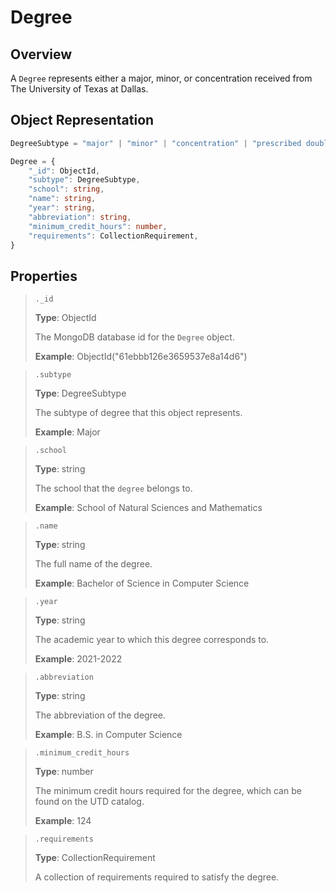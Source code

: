# Degree
## Overview

A `Degree` represents either a major, minor, or concentration received from The University of Texas at Dallas.

## Object Representation
```ts
DegreeSubtype = "major" | "minor" | "concentration" | "prescribed double major" | "certificate" | "track"

Degree = {
    "_id": ObjectId,
    "subtype": DegreeSubtype,
    "school": string,
    "name": string,
    "year": string,
    "abbreviation": string,
    "minimum_credit_hours": number,
    "requirements": CollectionRequirement,
}
```

## Properties
> `._id`
>
> **Type**: ObjectId
>
> The MongoDB database id for the `Degree` object.
>
> **Example**: ObjectId("61ebbb126e3659537e8a14d6")

> `.subtype`
>
> **Type**: DegreeSubtype
>
> The subtype of degree that this object represents.
>
> **Example**: Major

> `.school`
>
> **Type**: string
>
> The school that the `degree` belongs to.
>
> **Example**: School of Natural Sciences and Mathematics

> `.name`
>
> **Type**: string
>
> The full name of the degree.
>
> **Example**: Bachelor of Science in Computer Science

> `.year`
> 
> **Type**: string
>
> The academic year to which this degree corresponds to.
>
> **Example**: 2021-2022

> `.abbreviation`
>
> **Type**: string
>
>The abbreviation of the degree.
>
> **Example**: B.S. in Computer Science

> `.minimum_credit_hours`
>
> **Type**: number
>
> The minimum credit hours required for the degree, which can be found on the UTD catalog.
>
> **Example**: 124

> `.requirements`
>
> **Type**: CollectionRequirement
>
> A collection of requirements required to satisfy the degree.
